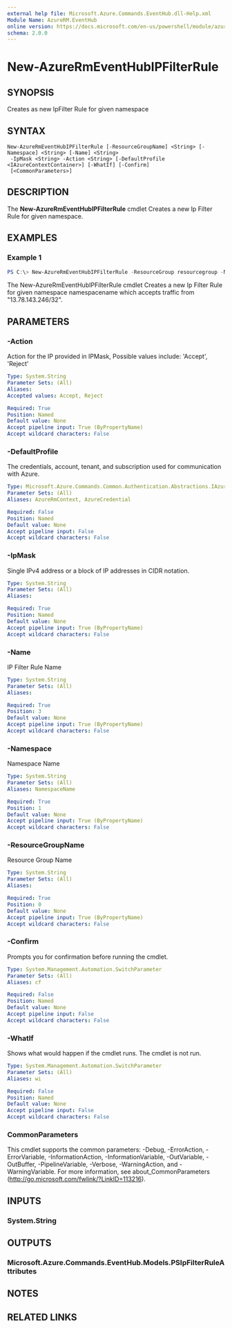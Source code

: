```yaml
---
external help file: Microsoft.Azure.Commands.EventHub.dll-Help.xml
Module Name: AzureRM.EventHub
online version: https://docs.microsoft.com/en-us/powershell/module/azurerm.servicebus/new-azurermeventhubipfilterrule
schema: 2.0.0
---
```


# New-AzureRmEventHubIPFilterRule

## SYNOPSIS
Creates as new IpFilter Rule for given namespace

## SYNTAX

```
New-AzureRmEventHubIPFilterRule [-ResourceGroupName] <String> [-Namespace] <String> [-Name] <String>
 -IpMask <String> -Action <String> [-DefaultProfile <IAzureContextContainer>] [-WhatIf] [-Confirm]
 [<CommonParameters>]
```

## DESCRIPTION
The **New-AzureRmEventHubIPFilterRule** cmdlet Creates a new Ip Filter Rule for given namespace.

## EXAMPLES

### Example 1
```powershell
PS C:\> New-AzureRmEventHubIPFilterRule -ResourceGroup resourcegroup -Namespace namespacename -Name ipfilterrulename -IpMask "13.78.143.246/32" -Action "Accept"
```

The New-AzureRmEventHubIPFilterRule cmdlet Creates a new Ip Filter Rule for given namespace namespacename which accepts traffic from "13.78.143.246/32".

## PARAMETERS

### -Action
Action for the IP provided in IPMask, Possible values include: 'Accept', 'Reject'

```yaml
Type: System.String
Parameter Sets: (All)
Aliases:
Accepted values: Accept, Reject

Required: True
Position: Named
Default value: None
Accept pipeline input: True (ByPropertyName)
Accept wildcard characters: False
```

### -DefaultProfile
The credentials, account, tenant, and subscription used for communication with Azure.

```yaml
Type: Microsoft.Azure.Commands.Common.Authentication.Abstractions.IAzureContextContainer
Parameter Sets: (All)
Aliases: AzureRmContext, AzureCredential

Required: False
Position: Named
Default value: None
Accept pipeline input: False
Accept wildcard characters: False
```

### -IpMask
Single IPv4 address or a block of IP addresses in CIDR notation.

```yaml
Type: System.String
Parameter Sets: (All)
Aliases:

Required: True
Position: Named
Default value: None
Accept pipeline input: True (ByPropertyName)
Accept wildcard characters: False
```

### -Name
IP Filter Rule Name

```yaml
Type: System.String
Parameter Sets: (All)
Aliases:

Required: True
Position: 3
Default value: None
Accept pipeline input: True (ByPropertyName)
Accept wildcard characters: False
```

### -Namespace
Namespace Name

```yaml
Type: System.String
Parameter Sets: (All)
Aliases: NamespaceName

Required: True
Position: 1
Default value: None
Accept pipeline input: True (ByPropertyName)
Accept wildcard characters: False
```

### -ResourceGroupName
Resource Group Name

```yaml
Type: System.String
Parameter Sets: (All)
Aliases:

Required: True
Position: 0
Default value: None
Accept pipeline input: True (ByPropertyName)
Accept wildcard characters: False
```

### -Confirm
Prompts you for confirmation before running the cmdlet.

```yaml
Type: System.Management.Automation.SwitchParameter
Parameter Sets: (All)
Aliases: cf

Required: False
Position: Named
Default value: None
Accept pipeline input: False
Accept wildcard characters: False
```

### -WhatIf
Shows what would happen if the cmdlet runs.
The cmdlet is not run.

```yaml
Type: System.Management.Automation.SwitchParameter
Parameter Sets: (All)
Aliases: wi

Required: False
Position: Named
Default value: None
Accept pipeline input: False
Accept wildcard characters: False
```

### CommonParameters
This cmdlet supports the common parameters: -Debug, -ErrorAction, -ErrorVariable, -InformationAction, -InformationVariable, -OutVariable, -OutBuffer, -PipelineVariable, -Verbose, -WarningAction, and -WarningVariable.
For more information, see about_CommonParameters (http://go.microsoft.com/fwlink/?LinkID=113216).

## INPUTS

### System.String


## OUTPUTS

### Microsoft.Azure.Commands.EventHub.Models.PSIpFilterRuleAttributes


## NOTES

## RELATED LINKS
